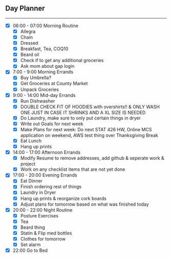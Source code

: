 ## Day Planner
---
- [x] 06:00 - 07:00 Morning Routine
	- [x] Allegra
	- [x] Chain
	- [x] Dressed
	- [x] Breakfast, Tea, COQ10
	- [x] Beard oil
	- [x] Check if to get any additional groceries
	- [x] Ask mom about gap login
- [x] 7:00 - 9:00 Morning Errands
	- [x] Buy Umbrella?
	- [x] Get Groceries at County Market 
	- [x] Unpack Groceries 
- [x] 9:00 - 14:00 Mid-day Errands
	- [x] Run Dishwasher
	- [x] DOUBLE CHECK FIT OF HOODIES  with overshirts!! & ONLY WASH ONE JUST IN CASE IT SHRINKS AND A XL SIZE IS NEEDED
	- [x] Do Laundry, make sure to only put certain things in dryer
	- [x] Write out Goals for next week
	- [x] Make Plans for next week: Do next STAT 426 HW, Online MCS application on weekend, AWS test thing over Thanksgiving Break
	- [x] Eat Lunch
	- [x] Hang up prints
- [x] 14:00 - 17:00 Afternoon Errands 
	- [x]  Modify Resume to remove addresses, add github & seperate work & project
	- [x] Work on any checklist items that are not yet done
- [x] 17:00 - 20:00 Evening Errands
	- [x] Eat Dinner
	- [x] Finish ordering rest of things
	- [x] Laundry in Dryer
	- [x] Hang up prints & reorganize cork boards
	- [x] Adjust plans for tomorrow based on what was finished today
- [x] 20:00 - 22:00 Night Routine
	- [x] Posture Exercises
	- [x] Tea
	- [x] Beard thing
	- [x] Statin & Flip med bottles
	- [x] Clothes for tomorrow
	- [x] Set alarm
- [x] 22:00 Go to Bed